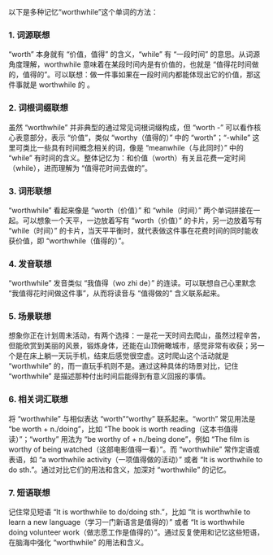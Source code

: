 以下是多种记忆“worthwhile”这个单词的方法：

### 1. 词源联想
“worth” 本身就有 “价值，值得” 的含义，“while” 有 “一段时间” 的意思。从词源角度理解，worthwhile 意味着在某段时间内是有价值的，也就是 “值得花时间做的，值得的”。可以联想：做一件事如果在一段时间内都能体现出它的价值，那这件事就是 worthwhile 的 。

### 2. 词根词缀联想 
虽然 “worthwhile” 并非典型的通过常见词根词缀构成，但 “worth -” 可以看作核心表意部分，表示 “价值”，类似 “worthy（值得的）” 中的 “worth”；“-while” 这里可类比一些具有时间概念相关的词，像是 “meanwhile（与此同时）” 中的 “while” 有时间的含义。整体记忆为：和价值（worth）有关且花费一定时间（while），进而理解为 “值得花时间去做的”。

### 3. 词形联想 
“worthwhile” 看起来像是 “worth（价值）” 和 “while（时间）” 两个单词拼接在一起。可以想象一个天平，一边放着写有 “worth（价值）” 的卡片，另一边放着写有 “while（时间）” 的卡片，当天平平衡时，就代表做这件事在花费时间的同时能收获价值，即 “worthwhile（值得的）”。

### 4. 发音联想 
“worthwhile” 发音类似 “我值得（wo zhi de）” 的连读。可以联想自己心里默念 “我值得花时间做这件事”，从而将读音与 “值得做的” 含义联系起来。 

### 5. 场景联想 
想象你正在计划周末活动，有两个选择：一是花一天时间去爬山，虽然过程辛苦，但能欣赏到美丽的风景，锻炼身体，还能在山顶俯瞰城市，感觉非常有收获；另一个是在床上躺一天玩手机，结束后感觉很空虚。这时爬山这个活动就是 “worthwhile” 的，而一直玩手机则不是。通过这种具体的场景对比，记住 “worthwhile” 是描述那种付出时间后能得到有意义回报的事情。 

### 6. 相关词汇联想 
将 “worthwhile” 与相似表达 “worth”“worthy” 联系起来。“worth” 常见用法是 “be worth + n./doing”，比如 “The book is worth reading（这本书值得读）”；“worthy” 用法为 “be worthy of + n./being done”，例如 “The film is worthy of being watched（这部电影值得一看）”。而 “worthwhile” 常作定语或表语，如 “a worthwhile activity（一项值得做的活动）” 或者 “It is worthwhile to do sth.”。通过对比它们的用法和含义，加深对 “worthwhile” 的记忆。 

### 7. 短语联想 
记住常见短语 “It is worthwhile to do/doing sth.”，比如 “It is worthwhile to learn a new language（学习一门新语言是值得的）” 或者 “It is worthwhile doing volunteer work（做志愿工作是值得的）”。通过反复使用和记忆这些短语，在脑海中强化 “worthwhile” 的用法和含义。 